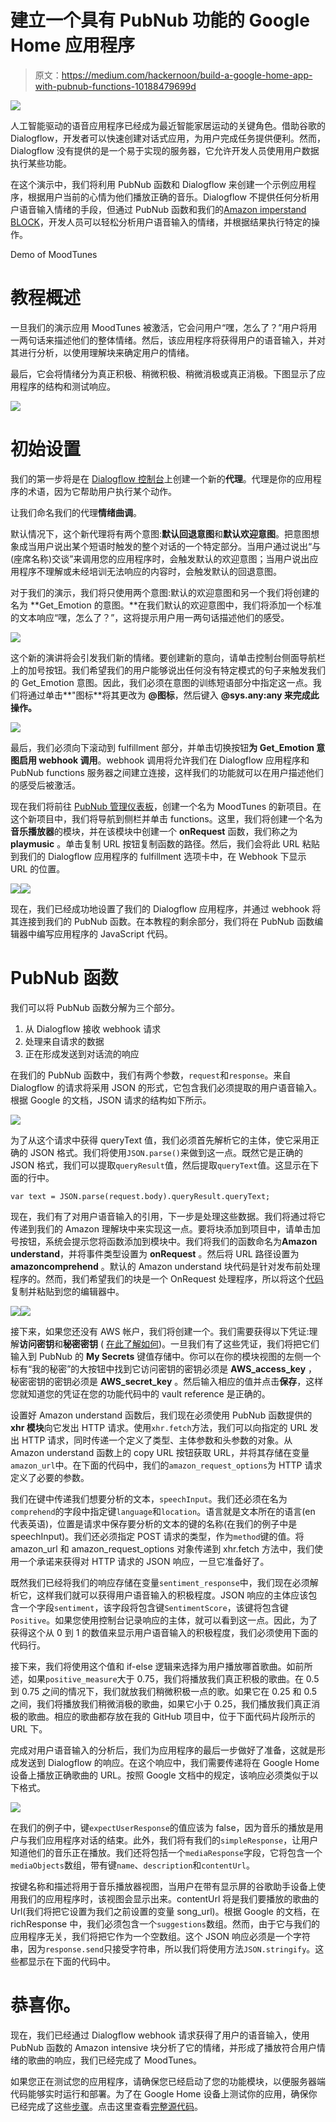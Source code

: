# 建立一个具有 PubNub 功能的 Google Home 应用程序

> 原文：<https://medium.com/hackernoon/build-a-google-home-app-with-pubnub-functions-10188479699d>

![](img/be63bc8bcb76a4b17b71870199fff730.png)

人工智能驱动的语音应用程序已经成为最近智能家居运动的关键角色。借助谷歌的 Dialogflow，开发者可以快速创建对话式应用，为用户完成任务提供便利。然而，Dialogflow 没有提供的是一个易于实现的服务器，它允许开发人员使用用户数据执行某些功能。

在这个演示中，我们将利用 PubNub 函数和 Dialogflow 来创建一个示例应用程序，根据用户当前的心情为他们播放正确的音乐。Dialogflow 不提供任何分析用户语音输入情绪的手段，但通过 PubNub 函数和我们的[Amazon imperstand BLOCK](https://www.pubnub.com/docs/blocks-catalog/amazon-comprehend)，开发人员可以轻松分析用户语音输入的情绪，并根据结果执行特定的操作。

Demo of MoodTunes

# 教程概述

一旦我们的演示应用 MoodTunes 被激活，它会问用户“嘿，怎么了？”用户将用一两句话来描述他们的整体情绪。然后，该应用程序将获得用户的语音输入，并对其进行分析，以使用理解块来确定用户的情绪。

最后，它会将情绪分为真正积极、稍微积极、稍微消极或真正消极。下图显示了应用程序的结构和测试响应。

![](img/3bb27813a25c3b927ef8d6d363a57ddf.png)

# 初始设置

我们的第一步将是在 [Dialogflow 控制台](https://console.dialogflow.com/)上创建一个新的**代理**。代理是你的应用程序的术语，因为它帮助用户执行某个动作。

让我们命名我们的代理**情绪曲调**。

默认情况下，这个新代理将有两个意图:**默认回退意图**和**默认欢迎意图**。把意图想象成当用户说出某个短语时触发的整个对话的一个特定部分。当用户通过说出“与(座席名称)交谈”来调用您的应用程序时，会触发默认的欢迎意图；当用户说出应用程序不理解或未经培训无法响应的内容时，会触发默认的回退意图。

对于我们的演示，我们将只使用两个意图:默认的欢迎意图和另一个我们将创建的名为 **Get_Emotion 的意图。**在我们默认的欢迎意图中，我们将添加一个标准的文本响应“嘿，怎么了？”，这将提示用户用一两句话描述他们的感受。

![](img/b719bb1fb254c95393d0081558d0e5f0.png)

这个新的演讲将会引发我们新的情绪。要创建新的意向，请单击控制台侧面导航栏上的加号按钮。我们希望我们的用户能够说出任何没有特定模式的句子来触发我们的 Get_Emotion 意图。因此，我们必须在意图的训练短语部分中指定这一点。我们将通过单击**"图标**将其更改为 **@图标**，然后键入 **@sys.any:any 来完成此操作。**

![](img/a658eea82e274921fcafeda7420ca327.png)

最后，我们必须向下滚动到 fulfillment 部分，并单击切换按钮**为 Get_Emotion 意图启用 webhook 调用**。webhook 调用将允许我们在 Dialogflow 应用程序和 PubNub functions 服务器之间建立连接，这样我们的功能就可以在用户描述他们的感受后被激活。

现在我们将前往 [PubNub 管理仪表板](https://admin.pubnub.com/)，创建一个名为 MoodTunes 的新项目。在这个新项目中，我们将导航到侧栏并单击 functions。这里，我们将创建一个名为**音乐播放器**的模块，并在该模块中创建一个 **onRequest** 函数，我们称之为 **playmusic** 。单击复制 URL 按钮复制函数的路径。然后，我们会将此 URL 粘贴到我们的 Dialogflow 应用程序的 fulfillment 选项卡中，在 Webhook 下显示 URL 的位置。

![](img/e9d8a470ec79aee62cf81e1fb1658470.png)![](img/68aaafccba3f50aafb2a19512736e5f0.png)

现在，我们已经成功地设置了我们的 Dialogflow 应用程序，并通过 webhook 将其连接到我们的 PubNub 函数。在本教程的剩余部分，我们将在 PubNub 函数编辑器中编写应用程序的 JavaScript 代码。

# PubNub 函数

我们可以将 PubNub 函数分解为三个部分。

1.  从 Dialogflow 接收 webhook 请求
2.  处理来自请求的数据
3.  正在形成发送到对话流的响应

在我们的 PubNub 函数中，我们有两个参数，`request`和`response`。来自 Dialogflow 的请求将采用 JSON 的形式，它包含我们必须提取的用户语音输入。根据 Google 的文档，JSON 请求的结构如下所示。

![](img/d967e03a3c0bcc02139ec55fac665b4c.png)

为了从这个请求中获得 queryText 值，我们必须首先解析它的主体，使它采用正确的 JSON 格式。我们将使用`JSON.parse()`来做到这一点。既然它是正确的 JSON 格式，我们可以提取`queryResult`值，然后提取`queryText`值。这显示在下面的行中。

```
var text = JSON.parse(request.body).queryResult.queryText;
```

现在，我们有了对用户语音输入的引用，下一步是处理这些数据。我们将通过将它传递到我们的 Amazon 理解块中来实现这一点。要将块添加到项目中，请单击加号按钮，系统会提示您将函数添加到模块中。我们将我们的函数命名为**Amazon understand**，并将事件类型设置为 **onRequest** 。然后将 URL 路径设置为 **amazoncomprehend** 。默认的 Amazon understand 块代码是针对发布前处理程序的。然而，我们希望我们的块是一个 OnRequest 处理程序，所以将这个[代码](https://github.com/kaushikravikumar/MoodTunes/blob/master/amazoncomprehend-function.js)复制并粘贴到您的编辑器中。

![](img/ed2b98de876e899220290974f300a7f2.png)![](img/e7d354c98cc7f31879061cd4d84a3b36.png)

接下来，如果您还没有 AWS 帐户，我们将创建一个。我们需要获得以下凭证:理解**访问密钥**和**秘密密钥** ( [在此了解如何](https://docs.aws.amazon.com/comprehend/latest/dg/comprehend-api-permissions-ref.html))。一旦我们有了这些凭证，我们将把它们输入到 PubNub 的 **My Secrets** 键值存储中。你可以在你的模块视图的左侧一个标有“我的秘密”的大按钮中找到它访问密钥的密钥必须是 **AWS_access_key** ，秘密密钥的密钥必须是 **AWS_secret_key** 。然后输入相应的值并点击**保存**，这样您就知道您的凭证在您的功能代码中的 vault reference 是正确的。

设置好 Amazon understand 函数后，我们现在必须使用 PubNub 函数提供的 **xhr 模块**向它发出 HTTP 请求。使用`xhr.fetch`方法，我们可以向指定的 URL 发出 HTTP 请求，同时传递一个定义了类型、主体参数和头参数的对象。从 Amazon understand 函数上的 copy URL 按钮获取 URL，并将其存储在变量`amazon_url`中。在下面的代码中，我们的`amazon_request_options`为 HTTP 请求定义了必要的参数。

我们在键中传递我们想要分析的文本，`speechInput`。我们还必须在名为`comprehend`的字段中指定键`language`和`location`。语言就是文本所在的语言(en 代表英语)，位置是请求中保存要分析的文本的键的名称(在我们的例子中是 speechInput)。我们还必须指定 POST 请求的类型，作为`method`键的值。将 amazon_url 和 amazon_request_options 对象传递到 xhr.fetch 方法中，我们使用一个承诺来获得对 HTTP 请求的 JSON 响应，一旦它准备好了。

既然我们已经将我们的响应存储在变量`sentiment_response`中，我们现在必须解析它，这样我们就可以获得用户语音输入的积极程度。JSON 响应的主体应该包含一个字段`sentiment`，该字段将包含键`SentimentScore`，该键将包含键`Positive`。如果您使用控制台记录响应的主体，就可以看到这一点。因此，为了获得这个从 0 到 1 的数值来显示用户语音输入的积极程度，我们必须使用下面的代码行。

接下来，我们将使用这个值和 if-else 逻辑来选择为用户播放哪首歌曲。如前所述，如果`positive_measure`大于 0.75，我们将播放我们真正积极的歌曲。在 0.5 到 0.75 之间的情况下，我们就放我们稍微积极一点的歌。如果它在 0.25 和 0.5 之间，我们将播放我们稍微消极的歌曲，如果它小于 0.25，我们播放我们真正消极的歌曲。相应的歌曲都存放在我的 GitHub 项目中，位于下面代码片段所示的 URL 下。

完成对用户语音输入的分析后，我们为应用程序的最后一步做好了准备，这就是形成发送到 Dialogflow 的响应。在这个响应中，我们需要传递将在 Google Home 设备上播放正确歌曲的 URL。按照 Google 文档中的规定，该响应必须类似于以下格式。

![](img/481fa10a94daa7a8bb55546f2ada5c26.png)

在我们的例子中，键`expectUserResponse`的值应该为 false，因为音乐的播放是用户与我们应用程序对话的结束。此外，我们将有我们的`simpleResponse`，让用户知道他们的音乐正在播放。我们还将包括一个`mediaResponse`字段，它将包含一个`mediaObjects`数组，带有键`name`、`description`和`contentUrl`。

按键名称和描述将用于音乐播放器视图，当用户在带有显示屏的谷歌助手设备上使用我们的应用程序时，该视图会显示出来。contentUrl 将是我们要播放的歌曲的 Url(我们将把它设置为我们之前设置的变量 song_url)。根据 Google 的文档，在 richResponse 中，我们必须包含一个`suggestions`数组。然而，由于它与我们的应用程序无关，我们将把它作为一个空数组。这个 JSON 响应必须是一个字符串，因为`response.send`只接受字符串，所以我们将使用方法`JSON.stringify`。这些都显示在下面的代码中。

# 恭喜你。

现在，我们已经通过 Dialogflow webhook 请求获得了用户的语音输入，使用 PubNub 函数的 Amazon intensive 块分析了它的情绪，并形成了播放符合用户情绪的歌曲的响应，我们已经完成了 MoodTunes。

如果您正在测试您的应用程序，请确保您已经启动了您的功能模块，以便服务器端代码能够实时运行和部署。为了在 Google Home 设备上测试你的应用，确保你已经完成了这些[步骤](https://developers.google.com/actions/smarthome/testing-deploying)。点击这里查看[完整源代码](https://github.com/kaushikravikumar/MoodTunes)。